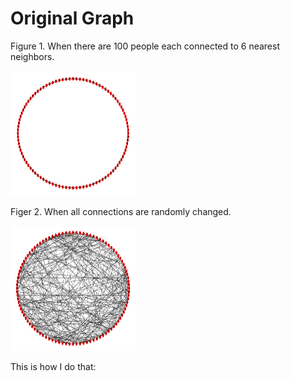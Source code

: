 # Original Graph

Figure 1. When there are 100 people each connected to 6 nearest neighbors. 

<img src="https://github.com/Saukha/A-Look_At_the_Watts-Strogatz-Model/blob/master/problem3_original_graph_big.png " height="200" width="200"> 

Figer 2. When all connections are randomly changed. 

<img src="https://github.com/Saukha/A-Look_At_the_Watts-Strogatz-Model/blob/master/problem3_resulting_graph_big.png " height="200" width="200"> 

This is how I do that:

